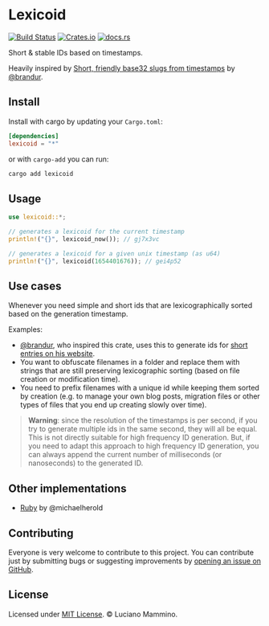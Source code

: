 # Lexicoid

[![Build Status](https://github.com/lmammino/lexicoid/actions/workflows/rust.yml/badge.svg)](https://github.com/lmammino/lexicoid/actions/workflows/rust.yml)
[![Crates.io](https://img.shields.io/crates/v/lexicoid.svg)](https://crates.io/crates/lexicoid)
[![docs.rs](https://docs.rs/lexicoid/badge.svg)](https://docs.rs/lexicoid)

Short & stable IDs based on timestamps.

Heavily inspired by [Short, friendly base32 slugs from timestamps](https://brandur.org/fragments/base32-slugs) by [@brandur](https://github.com/brandur).


## Install

Install with cargo by updating your `Cargo.toml`:

```toml
[dependencies]
lexicoid = "*"
```

or with `cargo-add` you can run:

```bash
cargo add lexicoid
```


## Usage

```rust
use lexicoid::*;

// generates a lexicoid for the current timestamp
println!("{}", lexicoid_now()); // gj7x3vc

// generates a lexicoid for a given unix timestamp (as u64)
println!("{}", lexicoid(1654401676)); // gei4p52
```

## Use cases

Whenever you need simple and short ids that are lexicographically sorted based on the generation timestamp.

Examples:

  - [@brandur](https://github.com/brandur), who inspired this crate, uses this to generate ids for [short entries on his website](https://brandur.org/atoms).
  - You want to obfuscate filenames in a folder and replace them with strings that are still preserving lexicographic sorting (based on file creation or modification time).
  - You need to prefix filenames with a unique id while keeping them sorted by creation (e.g. to manage your own blog posts, migration files or other types of files that you end up creating slowly over time).

> **Warning**: since the resolution of the timestamps is per second, if you try to generate multiple ids in the same second, they will all be equal. This is not directly suitable for high frequency ID generation. But, if you need to adapt this approach to high frequency ID generation, you can always append the current number of milliseconds (or nanoseconds) to the generated ID.

## Other implementations

- [Ruby](https://github.com/michaelherold/lexicoid-ruby) by @michaelherold


## Contributing

Everyone is very welcome to contribute to this project.
You can contribute just by submitting bugs or suggesting improvements by
[opening an issue on GitHub](https://github.com/lmammino/lexicoid/issues).


## License

Licensed under [MIT License](LICENSE). © Luciano Mammino.
